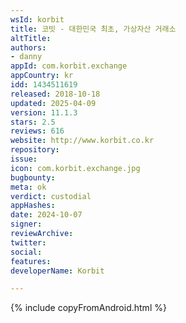 ```yaml
---
wsId: korbit
title: 코빗 - 대한민국 최초, 가상자산 거래소
altTitle: 
authors:
- danny
appId: com.korbit.exchange
appCountry: kr
idd: 1434511619
released: 2018-10-18
updated: 2025-04-09
version: 11.1.3
stars: 2.5
reviews: 616
website: http://www.korbit.co.kr
repository: 
issue: 
icon: com.korbit.exchange.jpg
bugbounty: 
meta: ok
verdict: custodial
appHashes: 
date: 2024-10-07
signer: 
reviewArchive: 
twitter: 
social: 
features: 
developerName: Korbit

---
```


{% include copyFromAndroid.html %}
